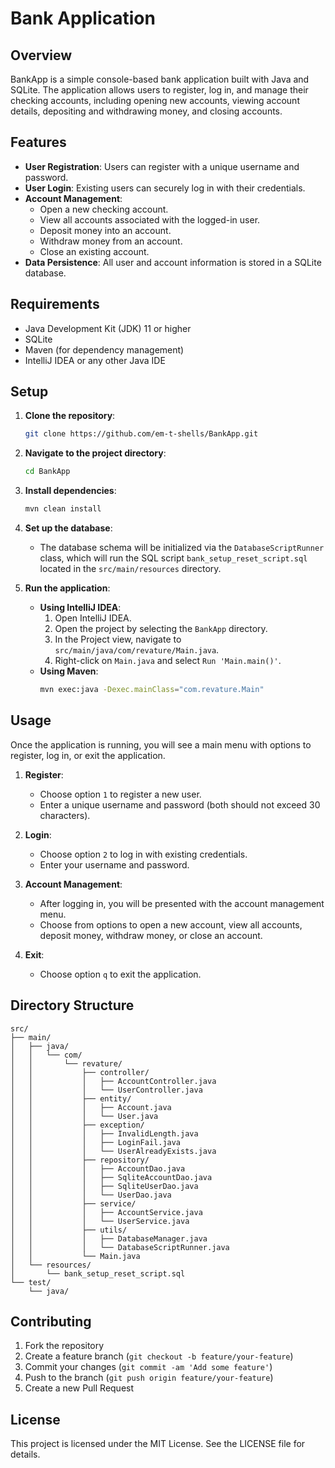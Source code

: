 # Bank Application

## Overview

BankApp is a simple console-based bank application built with Java and SQLite. The application allows users to register, log in, and manage their checking accounts, including opening new accounts, viewing account details, depositing and withdrawing money, and closing accounts.

## Features

- **User Registration**: Users can register with a unique username and password.
- **User Login**: Existing users can securely log in with their credentials.
- **Account Management**:
   - Open a new checking account.
   - View all accounts associated with the logged-in user.
   - Deposit money into an account.
   - Withdraw money from an account.
   - Close an existing account.
- **Data Persistence**: All user and account information is stored in a SQLite database.

## Requirements

- Java Development Kit (JDK) 11 or higher
- SQLite
- Maven (for dependency management)
- IntelliJ IDEA or any other Java IDE

## Setup

1. **Clone the repository**:
   ```sh
   git clone https://github.com/em-t-shells/BankApp.git
   ```

2. **Navigate to the project directory**:
   ```sh
   cd BankApp
   ```

3. **Install dependencies**:
   ```sh
   mvn clean install
   ```

4. **Set up the database**:
   - The database schema will be initialized via the `DatabaseScriptRunner` class, which will run the SQL script `bank_setup_reset_script.sql` located in the `src/main/resources` directory.

5. **Run the application**:
   - **Using IntelliJ IDEA**:
      1. Open IntelliJ IDEA.
      2. Open the project by selecting the `BankApp` directory.
      3. In the Project view, navigate to `src/main/java/com/revature/Main.java`.
      4. Right-click on `Main.java` and select `Run 'Main.main()'`.
   - **Using Maven**:
     ```sh
     mvn exec:java -Dexec.mainClass="com.revature.Main"
     ```

## Usage

Once the application is running, you will see a main menu with options to register, log in, or exit the application.

1. **Register**:
   - Choose option `1` to register a new user.
   - Enter a unique username and password (both should not exceed 30 characters).

2. **Login**:
   - Choose option `2` to log in with existing credentials.
   - Enter your username and password.

3. **Account Management**:
   - After logging in, you will be presented with the account management menu.
   - Choose from options to open a new account, view all accounts, deposit money, withdraw money, or close an account.

4. **Exit**:
   - Choose option `q` to exit the application.

## Directory Structure

```
src/
├── main/
│   ├── java/
│   │   └── com/
│   │       └── revature/
│   │           ├── controller/
│   │           │   ├── AccountController.java
│   │           │   └── UserController.java
│   │           ├── entity/
│   │           │   ├── Account.java
│   │           │   └── User.java
│   │           ├── exception/
│   │           │   ├── InvalidLength.java
│   │           │   ├── LoginFail.java
│   │           │   └── UserAlreadyExists.java
│   │           ├── repository/
│   │           │   ├── AccountDao.java
│   │           │   ├── SqliteAccountDao.java
│   │           │   ├── SqliteUserDao.java
│   │           │   └── UserDao.java
│   │           ├── service/
│   │           │   ├── AccountService.java
│   │           │   └── UserService.java
│   │           ├── utils/
│   │           │   ├── DatabaseManager.java
│   │           │   └── DatabaseScriptRunner.java
│   │           └── Main.java
│   └── resources/
│       └── bank_setup_reset_script.sql
└── test/
    └── java/
```

## Contributing

1. Fork the repository
2. Create a feature branch (`git checkout -b feature/your-feature`)
3. Commit your changes (`git commit -am 'Add some feature'`)
4. Push to the branch (`git push origin feature/your-feature`)
5. Create a new Pull Request

## License

This project is licensed under the MIT License. See the LICENSE file for details.